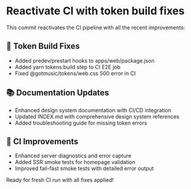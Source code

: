 # Reactivate CI with token build fixes

This commit reactivates the CI pipeline with all the recent improvements:

## 🔧 Token Build Fixes
- Added predev/prestart hooks to apps/web/package.json
- Added yarn tokens:build step to CI E2E job
- Fixed @gotmusic/tokens/web.css 500 error in CI

## 📚 Documentation Updates
- Enhanced design system documentation with CI/CD integration
- Updated INDEX.md with comprehensive design system references
- Added troubleshooting guide for missing token errors

## 🚀 CI Improvements
- Enhanced server diagnostics and error capture
- Added SSR smoke tests for homepage validation
- Improved fail-fast smoke tests with detailed error output

Ready for fresh CI run with all fixes applied!
